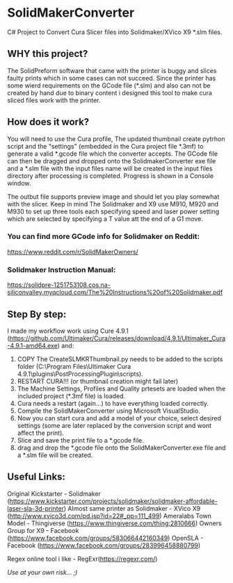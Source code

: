 # SolidMakerConverter
C# Project to Convert Cura Slicer files into Solidmaker/XVico X9 *.slm files.

## WHY this project?
The SolidPreform software that came with the printer is buggy and slices faulty prints which in some cases can not succeed. Since the printer has some wierd requirements on the GCode file (*.slm) and also can not be created by hand due to binary content i designed this tool to make cura sliced files work with the printer.

## How does it work?
You will need to use the Cura profile, The updated thumbnail create pytrhon script and the "settings" (embedded in the Cura project file *.3mf) to generate a valid *.gcode file which the converter accepts. The GCode file can then be dragged and dropped onto the SolidmakerConverter exe file and a *.slm file with the input files name will be created in the input files directory after processing is completed. Progress is shown in a Console window.

The outbut file supports preview image and should let you play somewhat with the slicer. Keep in mind The Solidmaker and X9 use M910, M920 and M930 to set up three tools each specifying speed and laser power setting which are selected by specifying a T value att the end of a G1 move.

### You can find more GCode info for Solidmaker on Reddit: 
https://www.reddit.com/r/SolidMakerOwners/

### Solidmaker Instruction Manual:
https://solidpre-1251753108.cos.na-siliconvalley.myqcloud.com/The%20Instructions%20of%20Solidmaker.pdf

## Step By step:
I made my workflow work using Cure 4.9.1 (https://github.com/Ultimaker/Cura/releases/download/4.9.1/Ultimaker_Cura-4.9.1-amd64.exe)
and:
1) COPY The CreateSLMKRThumbnail.py needs to be added to the scripts folder (C:\Program Files\Ultimaker Cura 4.9.1\plugins\PostProcessingPlugin\scripts).
2) RESTART CURA!!! (or thumbnail creation might fail later)
3) The Machine Settings, Profiles and Quality prtesets are loaded when the included project (*.3mf file) is loaded.
4) Cura needs a restart (again...) to have everything loaded correctly.
5) Compile the SolidMakerConverter using Microsoft VisualStudio.
6) Now you can start cura and add a model of your choice, select desired settings (some are later replaced by the conversion script and wont affect the print).
7) Slice and save the print file to a *.gcode file.
8) drag and drop the *.gcode file onto the SolidMakerConverter.exe file and a *.slm file will be created.

## Useful Links:

Original Kickstarter - Solidmaker (https://www.kickstarter.com/projects/solidmaker/solidmaker-affordable-laser-sla-3d-printer)
Almost same printer as Solidmaker - XVico X9 (http://www.xvico3d.com/pd.jsp?id=22#_pp=111_499)
Ameralabs Town Model - Thingiverse (https://www.thingiverse.com/thing:2810666)
Owners Group for X9 - Facebook (https://www.facebook.com/groups/583066442160349)
OpenSLA - Facebook (https://www.facebook.com/groups/283996458880799)

Regex online tool i like - RegExr(https://regexr.com/)


_Use at your own risk... ;)_


